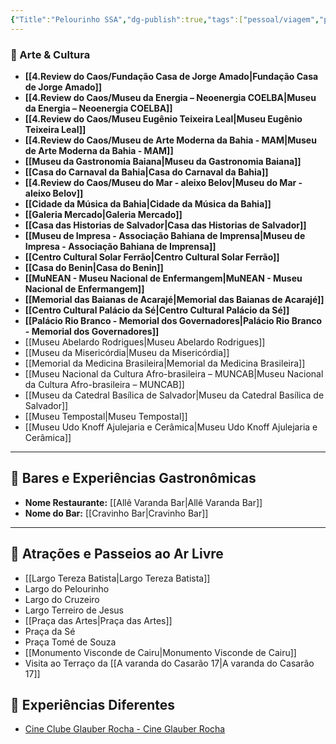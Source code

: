 ```yaml
---
{"Title":"Pelourinho SSA","dg-publish":true,"tags":["pessoal/viagem","pessoal/lugares","SSA"],"permalink":"/4.Review do Caos/Pelourinho SSA/","dgPassFrontmatter":true}
---
```


### 🎨 Arte & Cultura
- **[[4.Review do Caos/Fundação Casa de Jorge Amado\|Fundação Casa de Jorge Amado]]**
- **[[4.Review do Caos/Museu da Energia – Neoenergia COELBA\|Museu da Energia – Neoenergia COELBA]]**
- **[[4.Review do Caos/Museu Eugênio Teixeira Leal\|Museu Eugênio Teixeira Leal]]**
- **[[4.Review do Caos/Museu de Arte Moderna da Bahia - MAM\|Museu de Arte Moderna da Bahia - MAM]]**
- **[[Museu da Gastronomia Baiana\|Museu da Gastronomia Baiana]]**
- **[[Casa do Carnaval da Bahia\|Casa do Carnaval da Bahia]]**
- **[[4.Review do Caos/Museu do Mar - aleixo Belov\|Museu do Mar - aleixo Belov]]**
- **[[Cidade da Música da Bahia\|Cidade da Música da Bahia]]**
- **[[Galeria Mercado\|Galeria Mercado]]**
- **[[Casa das Historias de Salvador\|Casa das Historias de Salvador]]**
- **[[Museu de Impresa - Associação Bahiana de Imprensa\|Museu de Impresa - Associação Bahiana de Imprensa]]**
- **[[Centro Cultural Solar Ferrão\|Centro Cultural Solar Ferrão]]**
- **[[Casa do Benin\|Casa do Benin]]**
- **[[MuNEAN - Museu Nacional de Enfermangem\|MuNEAN - Museu Nacional de Enfermangem]]**
- **[[Memorial das Baianas de Acarajé\|Memorial das Baianas de Acarajé]]**
- **[[Centro Cultural Palácio da Sé\|Centro Cultural Palácio da Sé]]**
- **[[Palácio Rio Branco - Memorial dos Governadores\|Palácio Rio Branco - Memorial dos Governadores]]**
- [[Museu Abelardo Rodrigues\|Museu Abelardo Rodrigues]]
- [[Museu da Misericórdia\|Museu da Misericórdia]]
- [[Memorial da Medicina Brasileira\|Memorial da Medicina Brasileira]]
- [[Museu Nacional da Cultura Afro-brasileira – MUNCAB\|Museu Nacional da Cultura Afro-brasileira – MUNCAB]]
- [[Museu da Catedral Basílica de Salvador\|Museu da Catedral Basílica de Salvador]]
- [[Museu Tempostal\|Museu Tempostal]]
- [[Museu Udo Knoff Ajulejaria e Cerâmica\|Museu Udo Knoff Ajulejaria e Cerâmica]]
---
## 🍹 Bares e Experiências Gastronômicas
- **Nome Restaurante:** [[Allê Varanda Bar\|Allê Varanda Bar]]
- **Nome do Bar:** [[Cravinho Bar\|Cravinho Bar]]
---
## 🌳 Atrações e Passeios ao Ar Livre
- [[Largo Tereza Batista\|Largo Tereza Batista]]
- Largo do Pelourinho
- Largo do Cruzeiro
- Largo Terreiro de Jesus
- [[Praça das Artes\|Praça das Artes]]
- Praça da Sé
- Praça Tomé de Souza
- [[Monumento Visconde de Cairu\|Monumento Visconde de Cairu]]
- Visita ao Terraço da [[A varanda do Casarão 17\|A varanda do Casarão 17]]
## 🦔 Experiências Diferentes
- [Cine Clube Glauber Rocha - Cine Glauber Rocha](https://www.cineglauberrocha.com.br/)
